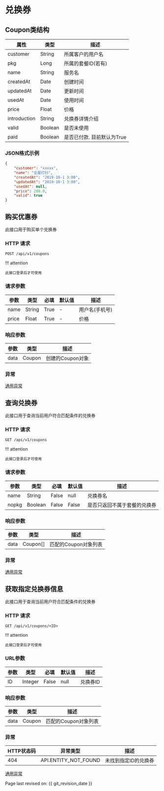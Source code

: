 # 兑换券

## Coupon类结构

| 属性         | 类型    | 描述                       |
| ------------ | ------- | -------------------------- |
| customer     | String  | 所属客户的用户名           |
| pkg          | Long    | 所属的套餐ID(若有)         |
| name         | String  | 服务名                     |
| createdAt    | Date    | 创建时间                   |
| updatedAt    | Date    | 更新时间                   |
| usedAt       | Date    | 使用时间                   |
| price        | Float   | 价格                       |
| introduction | String  | 兑换券详情介绍             |
| valid        | Boolean | 是否未使用                 |
| paid         | Boolean | 是否已付款. 目前默认为True |

### JSON格式示例

```json
{
    "customer": "xxxxx",
    "name": "全屋打扫",
    "createdAt": "2019-10-1 3:00",
    "updatedAt": "2019-10-1 3:00",
    "usedAt": null,
    "price": 288.0,
    "valid": true
}
```

## 购买优惠券

此接口用于购买单个兑换券

### HTTP 请求

`POST /api/v1/coupons`

!!! attention

    此接口登录后才可使用

### 请求参数

| 参数  | 类型   | 必填 | 默认值 | 描述           |
| ----- | ------ | ---- | ------ | -------------- |
| name  | String | True | -      | 用户名(手机号) |
| price | Float  | True | -      | 价格           |

### 响应参数

| 参数 | 类型   | 描述  |
| --------- | ------ | -------------- |
| data | Coupon | 创建的Coupon对象 |

### 异常

[通用异常](generals.md)

## 查询兑换券

此接口用于查询当前用户符合匹配条件的兑换券

### HTTP 请求

`GET /api/v1/coupons`

!!! attention

    此接口登录后才可使用

### 请求参数

| 参数 | 类型   | 必填 | 默认值 | 描述    |
| --------- | ------ | -------- | ------- | -------------- |
| name      | String | False    | null    | 兑换券名        |
| nopkg | Boolean | False | False  | 是否只返回不属于套餐的兑换券 |

### 响应参数

| 参数 | 类型   | 描述    |
| --------- | ------ | -------------- |
| data | Coupon[] | 匹配的Coupon对象列表 |

### 异常

[通用异常](generals.md)

## 获取指定兑换券信息

此接口用于查询当前用户符合匹配条件的兑换券

### HTTP 请求

`GET /api/v1/coupons/<ID>`

!!! attention

    此接口登录后才可使用

### URL参数

| 参数 | 类型 | 必填 | 默认值 | 描述    |
| --------- | ------ | -------- | ------- | -------------- |
| ID  | Integer | False    | null    | 兑换券ID      |

### 响应参数

| 参数 | 类型 | 描述  |
| --------- | ------ | -------------- |
| data | Coupon | 匹配的Coupon对象列表 |

### 异常

| HTTP状态码 | 异常类型             | 描述                 |
| ---------- | -------------------- | -------------------- |
| 404        | API.ENTITY_NOT_FOUND | 未找到指定ID的兑换券 |

[通用异常](generals.md)

Page last revised on: {{ git_revision_date }}
